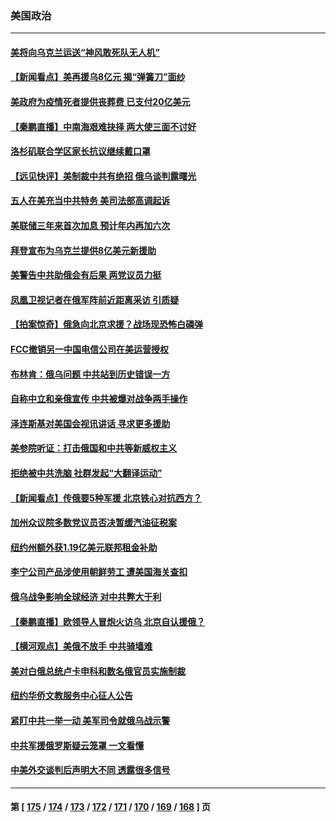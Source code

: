 ### 美国政治
---
#### [美将向乌克兰运送“神风敢死队无人机”](../../pages/ncid1078159/n13652089.md) 
#### [【新闻看点】美再援乌8亿元 揭“弹簧刀”面纱](../../pages/ncid1078159/n13650645.md) 
#### [美政府为疫情死者提供丧葬费 已支付20亿美元](../../pages/ncid1078159/n13651647.md) 
#### [【秦鹏直播】中南海艰难抉择 两大使三面不讨好](../../pages/ncid1078159/n13651514.md) 
#### [洛杉矶联合学区家长抗议继续戴口罩](../../pages/ncid1078159/n13651655.md) 
#### [【远见快评】美制裁中共有绝招 俄乌谈判露曙光](../../pages/ncid1078159/n13651512.md) 
#### [五人在美充当中共特务 美司法部高调起诉](../../pages/ncid1078159/n13651336.md) 
#### [美联储三年来首次加息 预计年内再加六次](../../pages/ncid1078159/n13651305.md) 
#### [拜登宣布为乌克兰提供8亿美元新援助](../../pages/ncid1078159/n13651290.md) 
#### [美警告中共助俄会有后果 两党议员力挺](../../pages/ncid1078159/n13650644.md) 
#### [凤凰卫视记者在俄军阵前近距离采访 引质疑](../../pages/ncid1078159/n13651165.md) 
#### [【拍案惊奇】俄急向北京求援？战场现恐怖白磷弹](../../pages/ncid1078159/n13650714.md) 
#### [FCC撤销另一中国电信公司在美运营授权](../../pages/ncid1078159/n13651078.md) 
#### [布林肯：俄乌问题 中共站到历史错误一方](../../pages/ncid1078159/n13651053.md) 
#### [自称中立和亲俄宣传 中共被爆对战争两手操作](../../pages/ncid1078159/n13650420.md) 
#### [泽连斯基对美国会视讯讲话 寻求更多援助](../../pages/ncid1078159/n13650906.md) 
#### [美参院听证：打击俄国和中共等新威权主义](../../pages/ncid1078159/n13650648.md) 
#### [拒绝被中共洗脑 社群发起“大翻译运动”](../../pages/ncid1078159/n13650120.md) 
#### [【新闻看点】传俄要5种军援 北京铁心对抗西方？](../../pages/ncid1078159/n13648413.md) 
#### [加州众议院多数党议员否决暂缓汽油征税案](../../pages/ncid1078159/n13649200.md) 
#### [纽约州额外获1.19亿美元联邦租金补助](../../pages/ncid1078159/n13649239.md) 
#### [李宁公司产品涉使用朝鲜劳工 遭美国海关查扣](../../pages/ncid1078159/n13648805.md) 
#### [俄乌战争影响全球经济 对中共弊大于利](../../pages/ncid1078159/n13649011.md) 
#### [【秦鹏直播】欧领导人冒炮火访乌 北京自认援俄？](../../pages/ncid1078159/n13648602.md) 
#### [【横河观点】美俄不放手 中共骑墙难](../../pages/ncid1078159/n13648615.md) 
#### [美对白俄总统卢卡申科和数名俄官员实施制裁](../../pages/ncid1078159/n13648635.md) 
#### [纽约华侨文教服务中心征人公告](../../pages/ncid1078159/n13648521.md) 
#### [紧盯中共一举一动 美军司令就俄乌战示警](../../pages/ncid1078159/n13648238.md) 
#### [中共军援俄罗斯疑云笼罩 一文看懂](../../pages/ncid1078159/n13648233.md) 
#### [中美外交谈判后声明大不同 透露很多信号](../../pages/ncid1078159/n13648223.md) 

---
#### 第 [ [175](./175.md) / [174](./174.md) / [173](./173.md) / [172](./172.md) / [171](./171.md) / [170](./170.md) / [169](./169.md) / [168](./168.md) ] 页
